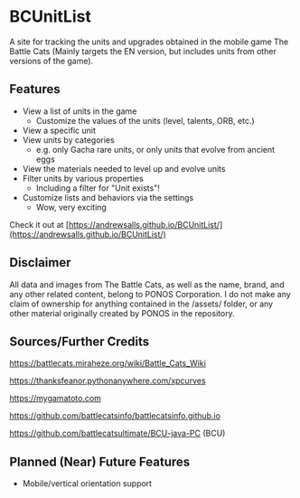 # BCUnitList

A site for tracking the units and upgrades obtained in the mobile game The Battle Cats (Mainly targets the EN version, but includes units from other versions of the game).

## Features

- View a list of units in the game
  - Customize the values of the units (level, talents, ORB, etc.)
- View a specific unit
- View units by categories
  - e.g. only Gacha rare units, or only units that evolve from ancient eggs
- View the materials needed to level up and evolve units
- Filter units by various properties
  - Including a filter for "Unit exists"!
- Customize lists and behaviors via the settings
  - Wow, very exciting

Check it out at [https://andrewsalls.github.io/BCUnitList/](https://andrewsalls.github.io/BCUnitList/)

## Disclaimer

All data and images from The Battle Cats, as well as the name, brand, and any other related content, belong to PONOS Corporation. I do not make any claim of ownership for anything contained in the /assets/ folder, or any other material originally created by PONOS in the repository.

## Sources/Further Credits

<https://battlecats.miraheze.org/wiki/Battle_Cats_Wiki>

<https://thanksfeanor.pythonanywhere.com/xpcurves>

<https://mygamatoto.com>

<https://github.com/battlecatsinfo/battlecatsinfo.github.io>

<https://github.com/battlecatsultimate/BCU-java-PC> (BCU)

## Planned (Near) Future Features

- Mobile/vertical orientation support
